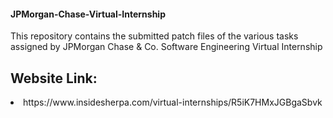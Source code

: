 <html>
<head>
</head>
<body>
  <h4>JPMorgan-Chase-Virtual-Internship</h4>
  
<p>
  This repository contains the submitted patch files of the various tasks assigned by JPMorgan Chase & Co. Software Engineering Virtual Internship
</p>
<h2>Website Link:</h2>
<li>
https://www.insidesherpa.com/virtual-internships/R5iK7HMxJGBgaSbvk
</li>
</body>
